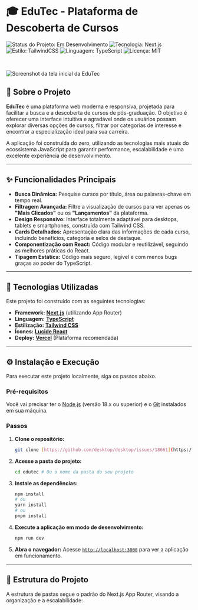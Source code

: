 # 🎓 EduTec - Plataforma de Descoberta de Cursos

![Status do Projeto: Em Desenvolvimento](https://img.shields.io/badge/status-em--desenvolvimento-yellow)
![Tecnologia: Next.js](https://img.shields.io/badge/Next.js-000000?style=for-the-badge&logo=nextdotjs&logoColor=white)
![Estilo: TailwindCSS](https://img.shields.io/badge/Tailwind_CSS-38B2AC?style=for-the-badge&logo=tailwind-css&logoColor=white)
![Linguagem: TypeScript](https://img.shields.io/badge/TypeScript-007ACC?style=for-the-badge&logo=typescript&logoColor=white)
![Licença: MIT](https://img.shields.io/badge/licença-MIT-blue.svg)

<br>

![Screenshot da tela inicial da EduTec](<img width="1582" height="653" alt="Screenshot at Aug 07 14-22-30" src="https://github.com/user-attachments/assets/260d8a75-bc46-4044-b815-be0a1531f4af" />)


## 📝 Sobre o Projeto

**EduTec** é uma plataforma web moderna e responsiva, projetada para facilitar a busca e a descoberta de cursos de pós-graduação. O objetivo é oferecer uma interface intuitiva e agradável onde os usuários possam explorar diversas opções de cursos, filtrar por categorias de interesse e encontrar a especialização ideal para sua carreira.

A aplicação foi construída do zero, utilizando as tecnologias mais atuais do ecossistema JavaScript para garantir performance, escalabilidade e uma excelente experiência de desenvolvimento.

---

## ✨ Funcionalidades Principais

- **Busca Dinâmica:** Pesquise cursos por título, área ou palavras-chave em tempo real.
- **Filtragem Avançada:** Filtre a visualização de cursos para ver apenas os **"Mais Clicados"** ou os **"Lançamentos"** da plataforma.
- **Design Responsivo:** Interface totalmente adaptável para desktops, tablets e smartphones, construída com Tailwind CSS.
- **Cards Detalhados:** Apresentação clara das informações de cada curso, incluindo benefícios, categoria e selos de destaque.
- **Componentização com React:** Código modular e reutilizável, seguindo as melhores práticas do React.
- **Tipagem Estática:** Código mais seguro, legível e com menos bugs graças ao poder do TypeScript.

---

## 🚀 Tecnologias Utilizadas

Este projeto foi construído com as seguintes tecnologias:

- **Framework:** [**Next.js**](https://nextjs.org/) (utilizando App Router)
- **Linguagem:** [**TypeScript**](https://www.typescriptlang.org/)
- **Estilização:** [**Tailwind CSS**](https://tailwindcss.com/)
- **Ícones:** [**Lucide React**](https://lucide.dev/)
- **Deploy:** [**Vercel**](https://vercel.com/) (Plataforma recomendada)

---

## ⚙️ Instalação e Execução

Para executar este projeto localmente, siga os passos abaixo.

### Pré-requisitos

Você vai precisar ter o [Node.js](https://nodejs.org/en/) (versão 18.x ou superior) e o [Git](https://git-scm.com/) instalados em sua máquina.

### Passos

1.  **Clone o repositório:**

    ```bash
    git clone [https://github.com/desktop/desktop/issues/18661](https://github.com/desktop/desktop/issues/18661)
    ```

2.  **Acesse a pasta do projeto:**

    ```bash
    cd edutec # Ou o nome da pasta do seu projeto
    ```

3.  **Instale as dependências:**

    ```bash
    npm install
    # ou
    yarn install
    # ou
    pnpm install
    ```

4.  **Execute a aplicação em modo de desenvolvimento:**

    ```bash
    npm run dev
    ```

5.  **Abra o navegador:**
    Acesse [`http://localhost:3000`](http://localhost:3000) para ver a aplicação em funcionamento.

---

## 📁 Estrutura do Projeto

A estrutura de pastas segue o padrão do Next.js App Router, visando a organização e a escalabilidade:
